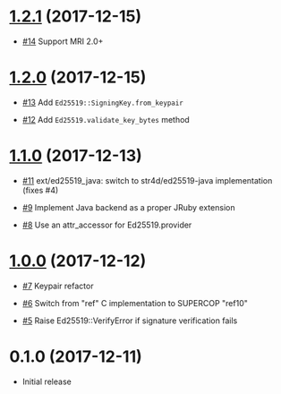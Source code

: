 # [1.2.1] (2017-12-15)

[1.2.1]: https://github.com/cryptosphere/x25519/compare/v1.2.0...v1.2.1

* [#14](https://github.com/cryptosphere/ed25519/pull/14)
  Support MRI 2.0+

# [1.2.0] (2017-12-15)

[1.2.0]: https://github.com/cryptosphere/x25519/compare/v1.1.0...v1.2.0

* [#13](https://github.com/cryptosphere/ed25519/pull/13)
  Add `Ed25519::SigningKey.from_keypair`

* [#12](https://github.com/cryptosphere/ed25519/pull/12)
  Add `Ed25519.validate_key_bytes` method

# [1.1.0] (2017-12-13)

[1.1.0]: https://github.com/cryptosphere/x25519/compare/v1.0.0...v1.1.0

* [#11](https://github.com/cryptosphere/ed25519/pull/11)
  ext/ed25519_java: switch to str4d/ed25519-java implementation (fixes #4)

* [#9](https://github.com/cryptosphere/ed25519/pull/9)
  Implement Java backend as a proper JRuby extension

* [#8](https://github.com/cryptosphere/ed25519/pull/8)
  Use an attr_accessor for Ed25519.provider

# [1.0.0] (2017-12-12)

[1.0.0]: https://github.com/cryptosphere/x25519/compare/v0.1.0...v1.0.0

* [#7](https://github.com/cryptosphere/ed25519/pull/7)
  Keypair refactor

* [#6](https://github.com/cryptosphere/ed25519/pull/6)
  Switch from "ref" C implementation to SUPERCOP "ref10"

* [#5](https://github.com/cryptosphere/ed25519/pull/5)
  Raise Ed25519::VerifyError if signature verification fails

# 0.1.0 (2017-12-11)

* Initial release

